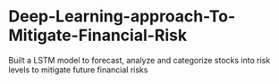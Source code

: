 # Deep-Learning-approach-To-Mitigate-Financial-Risk
Built a LSTM model to forecast, analyze and categorize stocks into risk levels to mitigate future financial risks
